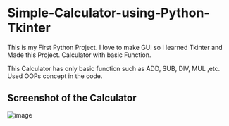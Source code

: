 # Simple-Calculator-using-Python-Tkinter

This is my First Python Project. I love to make GUI so i learned Tkinter and Made this Project.
Calculator with basic Function.

This Calculator has only basic function such as ADD, SUB, DIV, MUL ,etc.
Used OOPs concept in the code.


## Screenshot of the Calculator
![image](https://user-images.githubusercontent.com/87264935/160288771-04c7df54-da2a-4edf-8d34-445707a9cccf.png)


